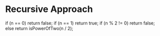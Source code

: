 # Recursive Approach
if (n == 0) return false;
if (n == 1) return true;
if (n % 2 != 0) return false;
else return isPowerOfTwo(n / 2);
